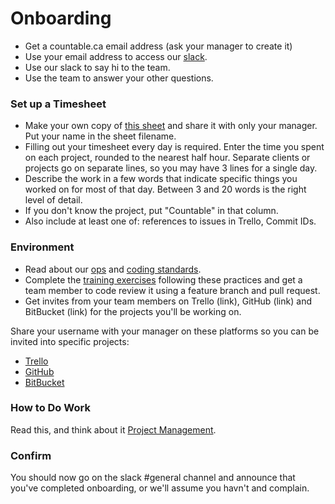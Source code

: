 
# Onboarding

  * Get a countable.ca email address (ask your manager to create it)
  * Use your email address to access our [slack](http://countable-web.slack.com).
  * Use our slack to say hi to the team.
  * Use the team to answer your other questions.

### Set up a Timesheet

  * Make your own copy of [this sheet](https://drive.google.com/open?id=1kPxAPNnCAWGFag1zHUttEtScNnVE3gQRjt0wQEFbpwI) and share it with only your manager. Put your name in the sheet filename.
  * Filling out your timesheet every day is required. Enter the time you spent on each project, rounded to the nearest half hour. Separate clients or projects go on separate lines, so you may have 3 lines for a single day.
  * Describe the work in a few words that indicate specific things you worked on for most of that day. Between 3 and 20 words is the right level of detail.
  * If you don't know the project, put "Countable" in that column.
  * Also include at least one of: references to issues in Trello, Commit IDs.

### Environment
  
  * Read about our [ops](../engineering/OPERATIONS.md) and [coding standards](../engineering/CODING_STANDARDS.md).
  * Complete the [training exercises](../engineering/TRAINING.md) following these practices and get a team member to code review it using a feature branch and pull request.
  * Get invites from your team members on Trello (link), GitHub (link) and BitBucket (link) for the projects you'll be working on.

Share your username with your manager on these platforms so you can be invited into specific projects:
  * [Trello](https://trello.com/b/gycu4ydQ/opportunity-road-map)
  * [GitHub](https://github.com/countable-web)
  * [BitBucket](https://bitbucket.org/countable-web)

### How to Do Work

Read this, and think about it [Project Management](./PROJECT_MANAGEMENT.md).

### Confirm

You should now go on the slack #general channel and announce that you've completed onboarding, or we'll assume you havn't and complain.
